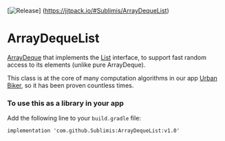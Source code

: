 [![Release](https://jitpack.io/v/Sublimis/ArrayDequeList.svg)]
(https://jitpack.io/#Sublimis/ArrayDequeList)


# ArrayDequeList

[ArrayDeque](https://developer.android.com/reference/java/util/ArrayDeque) that implements the [List](https://developer.android.com/reference/java/util/List) interface, to support fast random access to its elements (unlike pure ArrayDeque).

This class is at the core of many computation algorithms in our app [Urban Biker](http://urban-bike-computer.com/), so it has been proven countless times.


### To use this as a library in your app

Add the following line to your `build.gradle` file:

```
implementation 'com.github.Sublimis:ArrayDequeList:v1.0'
```
